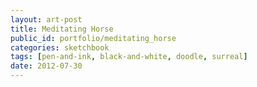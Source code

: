 ```yaml
---
layout: art-post
title: Meditating Horse
public_id: portfolio/meditating_horse
categories: sketchbook
tags: [pen-and-ink, black-and-white, doodle, surreal]
date: 2012-07-30
---
```

